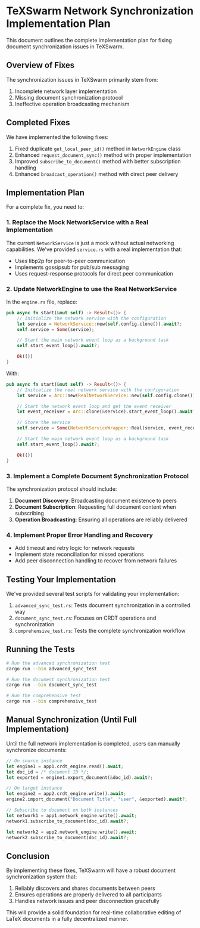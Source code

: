 # TeXSwarm Network Synchronization Implementation Plan

This document outlines the complete implementation plan for fixing document synchronization issues in TeXSwarm.

## Overview of Fixes

The synchronization issues in TeXSwarm primarily stem from:

1. Incomplete network layer implementation
2. Missing document synchronization protocol
3. Ineffective operation broadcasting mechanism

## Completed Fixes

We have implemented the following fixes:

1. Fixed duplicate `get_local_peer_id()` method in `NetworkEngine` class
2. Enhanced `request_document_sync()` method with proper implementation
3. Improved `subscribe_to_document()` method with better subscription handling
4. Enhanced `broadcast_operation()` method with direct peer delivery

## Implementation Plan

For a complete fix, you need to:

### 1. Replace the Mock NetworkService with a Real Implementation

The current `NetworkService` is just a mock without actual networking capabilities. We've provided `service.rs` with a real implementation that:

- Uses libp2p for peer-to-peer communication
- Implements gossipsub for pub/sub messaging
- Uses request-response protocols for direct peer communication

### 2. Update NetworkEngine to use the Real NetworkService

In the `engine.rs` file, replace:

```rust
pub async fn start(&mut self) -> Result<()> {
    // Initialize the network service with the configuration
    let service = NetworkService::new(self.config.clone()).await?;
    self.service = Some(service);

    // Start the main network event loop as a background task
    self.start_event_loop().await?;

    Ok(())
}
```

With:

```rust
pub async fn start(&mut self) -> Result<()> {
    // Initialize the real network service with the configuration
    let service = Arc::new(RealNetworkService::new(self.config.clone()).await?);

    // Start the network event loop and get the event receiver
    let event_receiver = Arc::clone(&service).start_event_loop().await?;

    // Store the service
    self.service = Some(NetworkServiceWrapper::Real(service, event_receiver));

    // Start the main network event loop as a background task
    self.start_event_loop().await?;

    Ok(())
}
```

### 3. Implement a Complete Document Synchronization Protocol

The synchronization protocol should include:

1. **Document Discovery**: Broadcasting document existence to peers
2. **Document Subscription**: Requesting full document content when subscribing
3. **Operation Broadcasting**: Ensuring all operations are reliably delivered

### 4. Implement Proper Error Handling and Recovery

- Add timeout and retry logic for network requests
- Implement state reconciliation for missed operations
- Add peer disconnection handling to recover from network failures

## Testing Your Implementation

We've provided several test scripts for validating your implementation:

1. `advanced_sync_test.rs`: Tests document synchronization in a controlled way
2. `document_sync_test.rs`: Focuses on CRDT operations and synchronization
3. `comprehensive_test.rs`: Tests the complete synchronization workflow

## Running the Tests

```bash
# Run the advanced synchronization test
cargo run --bin advanced_sync_test

# Run the document synchronization test
cargo run --bin document_sync_test

# Run the comprehensive test
cargo run --bin comprehensive_test
```

## Manual Synchronization (Until Full Implementation)

Until the full network implementation is completed, users can manually synchronize documents:

```rust
// On source instance
let engine1 = app1.crdt_engine.read().await;
let doc_id = /* document ID */;
let exported = engine1.export_document(&doc_id).await?;

// On target instance
let engine2 = app2.crdt_engine.write().await;
engine2.import_document("Document Title", "user", &exported).await?;

// Subscribe to document on both instances
let network1 = app1.network_engine.write().await;
network1.subscribe_to_document(doc_id).await?;

let network2 = app2.network_engine.write().await;
network2.subscribe_to_document(doc_id).await?;
```

## Conclusion

By implementing these fixes, TeXSwarm will have a robust document synchronization system that:

1. Reliably discovers and shares documents between peers
2. Ensures operations are properly delivered to all participants
3. Handles network issues and peer disconnection gracefully

This will provide a solid foundation for real-time collaborative editing of LaTeX documents in a fully decentralized manner.
